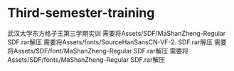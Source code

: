 # Third-semester-training
武汉大学东方格子王第三学期实训
需要将Assets/SDF/MaShanZheng-Regular SDF.rar解压
需要将Assets/fonts/SourceHanSansCN-VF-2. SDF.rar解压
需要将Assets/SDF/font/MaShanZheng-Regular SDF.rar解压
需要将Assets/SDF/fonts/MaShanZheng-Regular SDF.rar解压

